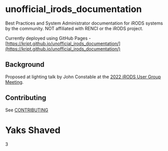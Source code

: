# unofficial_irods_documentation
Best Practices and System Administrator documentation for iRODS systems by the community. NOT affiliated with RENCI or the iRODS project.

Currently deployed using GitHub Pages - [https://kript.github.io/unofficial_irods_documentation/](https://kript.github.io/unofficial_irods_documentation/)

## Background

Proposed at lighting talk by John Constable at the [2022 iRODS User Group Meeting](https://irods.org/ugm2022/).

## Contributing

See [CONTRIBUTING](CONTRIBUTING.md)

# Yaks Shaved

3

